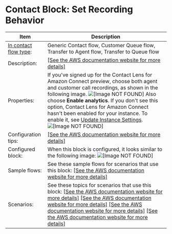 # Contact Block: Set Recording Behavior<a name="set-recording-behavior"></a>


| Item | Description | 
| --- | --- | 
|  [In contact flow type](create-contact-flow.md#contact-flow-types):  | Generic Contact flow, Customer Queue flow, Transfer to Agent flow, Transfer to Queue flow  | 
|  Description:  | [\[See the AWS documentation website for more details\]](http://docs.aws.amazon.com/connect/latest/adminguide/set-recording-behavior.html)  | 
|  Properties:  |  If you've signed up for the Contact Lens for Amazon Connect preview, choose both agent and customer call recordings, as shown in the following image\. ![\[Image NOT FOUND\]](http://docs.aws.amazon.com/connect/latest/adminguide/images/set-recording-and-analytics-behavior.png) Also choose **Enable analytics**\. If you don't see this option, Contact Lens for Amazon Connect hasn't been enabled for your instance\. To enable it, see [Update Instance Settings](update-instance-settings.md)\. ![\[Image NOT FOUND\]](http://docs.aws.amazon.com/connect/latest/adminguide/images/set-recording-and-analytics-behavior2.png)  | 
|  Configuration tips:  |  [\[See the AWS documentation website for more details\]](http://docs.aws.amazon.com/connect/latest/adminguide/set-recording-behavior.html)   | 
|  Configured block:  |  When this block is configured, it looks similar to the following image: ![\[Image NOT FOUND\]](http://docs.aws.amazon.com/connect/latest/adminguide/images/set-recording-and-analytics-behavior-configured.png)  | 
|  Sample flows:  |  See these sample flows for scenarios that use this block: [\[See the AWS documentation website for more details\]](http://docs.aws.amazon.com/connect/latest/adminguide/set-recording-behavior.html)  | 
|  Scenarios:  |  See these topics for scenarios that use this block: [\[See the AWS documentation website for more details\]](http://docs.aws.amazon.com/connect/latest/adminguide/set-recording-behavior.html) [\[See the AWS documentation website for more details\]](http://docs.aws.amazon.com/connect/latest/adminguide/set-recording-behavior.html) [\[See the AWS documentation website for more details\]](http://docs.aws.amazon.com/connect/latest/adminguide/set-recording-behavior.html) [\[See the AWS documentation website for more details\]](http://docs.aws.amazon.com/connect/latest/adminguide/set-recording-behavior.html)  | 
